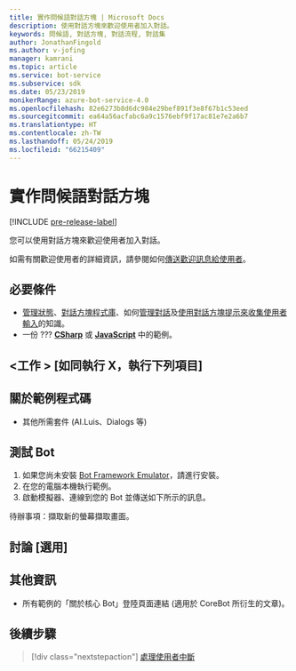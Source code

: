 ```yaml
---
title: 實作問候語對話方塊 | Microsoft Docs
description: 使用對話方塊來歡迎使用者加入對話。
keywords: 問候語, 對話方塊, 對話流程, 對話集
author: JonathanFingold
ms.author: v-jofing
manager: kamrani
ms.topic: article
ms.service: bot-service
ms.subservice: sdk
ms.date: 05/23/2019
monikerRange: azure-bot-service-4.0
ms.openlocfilehash: 82e6273b8d6dc984e29bef891f3e8f67b1c53eed
ms.sourcegitcommit: ea64a56acfabc6a9c1576ebf9f17ac81e7e2a6b7
ms.translationtype: HT
ms.contentlocale: zh-TW
ms.lasthandoff: 05/24/2019
ms.locfileid: "66215409"
---
```

# <a name="implement-a-greeting-dialog"></a>實作問候語對話方塊

[!INCLUDE [pre-release-label](../includes/pre-release-label.md)]

您可以使用對話方塊來歡迎使用者加入對話。

如需有關歡迎使用者的詳細資訊，請參閱如何[傳送歡迎訊息給使用者][send-welcome]。

## <a name="prerequisites"></a>必要條件

- [管理狀態][concept-state]、[對話方塊程式庫][concept-dialogs]、如何[管理對話][simple-flow]及[使用對話方塊提示來收集使用者輸入][prompting]的知識。
- 一份 ??? [**CSharp**][cs-sample] 或 [**JavaScript**][js-sample] 中的範例。

## <a name="task-as-in-to-do-x-do-these-things"></a>\<工作 > [如同執行 X，執行下列項目]

<!--The key lines of code for this task.
    here are the cool lines that do that.
    just the few lines of implementation without setup.
-->

## <a name="about-the-sample-code"></a>關於範例程式碼

<!--setup & implementation & discussion of the sample code-->

- 其他所需套件 (AI.Luis、Dialogs 等)

<!--Any other key elements to get the code to work.
    Include setup for only the bits critical to the task at hand.
    don't go over all the code in the sample.
-->

## <a name="to-test-the-bot"></a>測試 Bot

1. 如果您尚未安裝 [Bot Framework Emulator](https://aka.ms/bot-framework-emulator-readme)，請進行安裝。
1. 在您的電腦本機執行範例。
1. 啟動模擬器、連線到您的 Bot 並傳送如下所示的訊息。

待辦事項：擷取新的螢幕擷取畫面。

<!--![test dialog prompt sample](~/media/emulator-v4/test-dialog-prompt.png)-->

## <a name="discussion-optional"></a>討論 [選用]

<!--Might be short and descriptive or include additional code for scenarios not covered in the samples repo
-->

## <a name="addition-information"></a>其他資訊

<!--include cross-linking other articles about the same sample.-->

- 所有範例的「關於核心 Bot」登陸頁面連結 (適用於 CoreBot 所衍生的文章)。

## <a name="next-steps"></a>後續步驟

> [!div class="nextstepaction"]
> [處理使用者中斷](bot-builder-howto-handle-user-interrupt.md)

<!-- Footnote-style links -->

[concept-basics]: bot-builder-basics.md
[concept-state]: bot-builder-concept-state.md
[concept-dialogs]: bot-builder-concept-dialog.md

[send-welcome]: bot-builder-send-welcome-message.md

[simple-flow]: bot-builder-dialog-manage-conversation-flow.md
[prompting]: bot-builder-prompts.md
[component-dialogs]: bot-builder-compositcontrol.md

[cs-sample]: ???
[js-sample]: ???
